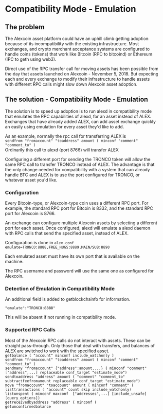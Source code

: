 # Compatibility Mode - Emulation

## The problem
The Alexcoin asset platform could have an uphill climb getting adoption because of its incompatibility with the existing infrastructure.  Most exchanges, and crypto merchant acceptance systems are configured to handle coins (tokens) that work like Bitcoin (RPC to bitcoind) or Ethereum (IPC to geth using web3).

Direct use of the RPC transfer call for moving assets has been possible from the day that assets launched on Alexcoin - November 5, 2018.  But expecting each and every exchange to modify their infrastructure to handle assets with different RPC calls might slow down Alexcoin asset adoption.

## The solution - Compatibility Mode - Emulation
The solution is to speed up adoption is to run alexd in compatibility mode that emulates the RPC capabilities of alexd, for an asset instead of ALEX.  Exchanges that have already added ALEX, can add asset exchange quickly an easily using emulation for every asset they'd like to add.

As an example, normally the rpc call for transferring ALEX is   
```sendfrom "fromaccount" "toaddress" amount ( minconf "comment" "comment_to" )```   
Ordinarily this call to alexd (port 8766) will transfer ALEX

Configuring a different port for sending the TRONCO token will allow the same RPC call to transfer TRONCO instead of ALEX.  The advantage is that the only change needed for compatibility with a system that can already handle BTC and ALEX is to use the port configured for TRONCO, or whatever asset you'd like.

### Configuration
Every Bitcoin-type, or Alexcoin-type coin uses a different RPC port.  For example, the standard RPC port for Bitcoin is 8332, and the standard RPC port for Alexcoin is 8766.

An exchange can configure multiple Alexcoin assets by selecting a different port for each asset.  Once configured, alexd will emulate a alexd daemon with RPC calls that send the specified asset, instead of ALEX.

Configuration is done in ```alex.conf```  
```emulate=TRONCO:8888,FREE_HUGS:8889,MAIN/SUB:8890```

Each emulated asset must have its own port that is available on the machine.

The RPC username and password will use the same one as configured for Alexcoin.

### Detection of Emulation in Compatibility Mode
An additional field is added to getblockchainfo for information. 

```"emulate":"TRONCO:8888"```

This will be absent if not running in compatibility mode.

### Supported RPC Calls

Most of the Alexcoin RPC calls do not interact with assets.  These can be straight pass-through.  Only those that deal with transfers, and balances of ALEX are switched to work with the specified asset.  
```getbalance ( "account" minconf include_watchonly )```  
```sendfrom "fromaccount" "toaddress" amount ( minconf "comment" "comment_to" )```    
```sendmany "fromaccount" {"address":amount,...} ( minconf "comment" ["address",...] replaceable conf_target "estimate_mode")```  
```sendtoaddress "address" amount ( "comment" "comment_to" subtractfeefromamount replaceable conf_target "estimate_mode")```  
```move "fromaccount" "toaccount" amount ( minconf "comment" )```  
```listtransactions ( "account" count skip include_watchonly)```  
```listunspent ( minconf maxconf  ["addresses",...] [include_unsafe] [query_options])```  
```getreceivedbyaddress "address" ( minconf )```  
```getunconfirmedbalance```  



